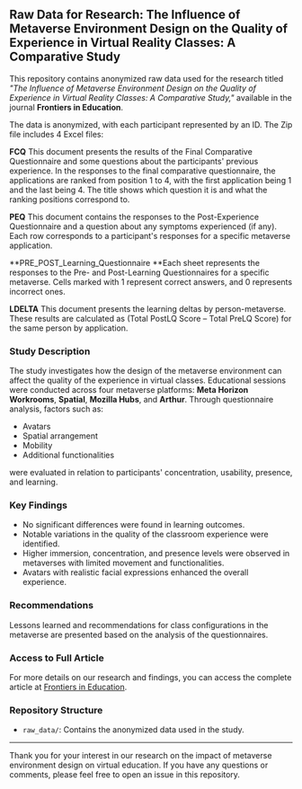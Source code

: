 ## Raw Data for Research: The Influence of Metaverse Environment Design on the Quality of Experience in Virtual Reality Classes: A Comparative Study

This repository contains anonymized raw data used for the research titled *"The Influence of Metaverse Environment Design on the Quality of Experience in Virtual Reality Classes: A Comparative Study,"* available in the journal **Frontiers in Education**.

The data is anonymized, with each participant represented by an ID. The Zip file includes 4 Excel files:

**FCQ**
This document presents the results of the Final Comparative Questionnaire and some questions about the participants' previous experience. In the responses to the final comparative questionnaire, the applications are ranked from position 1 to 4, with the first application being 1 and the last being 4. The title shows which question it is and what the ranking positions correspond to.

**PEQ**
This document contains the responses to the Post-Experience Questionnaire and a question about any symptoms experienced (if any). Each row corresponds to a participant's responses for a specific metaverse application.

**PRE_POST_Learning_Questionnaire
**Each sheet represents the responses to the Pre- and Post-Learning Questionnaires for a specific metaverse. Cells marked with 1 represent correct answers, and 0 represents incorrect ones.

**LDELTA**
This document presents the learning deltas by person-metaverse. These results are calculated as (Total PostLQ Score – Total PreLQ Score) for the same person by application.

### Study Description

The study investigates how the design of the metaverse environment can affect the quality of the experience in virtual classes. Educational sessions were conducted across four metaverse platforms: **Meta Horizon Workrooms**, **Spatial**, **Mozilla Hubs**, and **Arthur**. Through questionnaire analysis, factors such as:

- Avatars
- Spatial arrangement
- Mobility
- Additional functionalities

were evaluated in relation to participants' concentration, usability, presence, and learning.

### Key Findings

- No significant differences were found in learning outcomes.
- Notable variations in the quality of the classroom experience were identified.
- Higher immersion, concentration, and presence levels were observed in metaverses with limited movement and functionalities.
- Avatars with realistic facial expressions enhanced the overall experience.

### Recommendations

Lessons learned and recommendations for class configurations in the metaverse are presented based on the analysis of the questionnaires.

### Access to Full Article

For more details on our research and findings, you can access the complete article at [Frontiers in Education](https://www.frontiersin.org/journals/education/articles/10.3389/feduc.2024.1451859/abstract).

### Repository Structure

- `raw_data/`: Contains the anonymized data used in the study.

---

Thank you for your interest in our research on the impact of metaverse environment design on virtual education. If you have any questions or comments, please feel free to open an issue in this repository.
